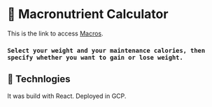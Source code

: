 # 🦑 Macronutrient Calculator

This is the link to access [Macros](https://www.kannder83.com/portfolio/macronutrientes).

### `Select your weight and your maintenance calories, then specify whether you want to gain or lose weight.`

## 🚀 Technlogies

It was build with React. Deployed in GCP.

